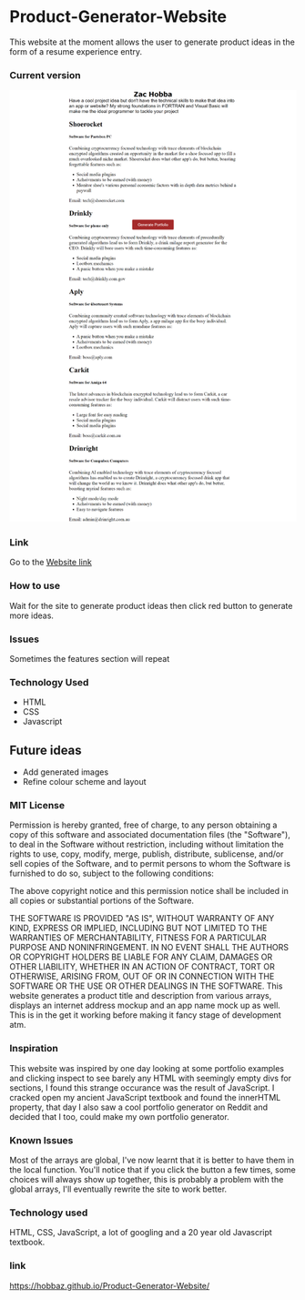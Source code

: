 # Product-Generator-Website
This website at the moment allows the user to generate product ideas in the form of a resume experience entry.

### Current version
![portfolio screenshot](./images/screenshot.png)

### Link
Go to the [Website link](https://hobbaz.github.io/Product-Generator-Website/)

### How to use
Wait for the site to generate product ideas then click red button to generate more ideas.

### Issues
Sometimes the features section will repeat

### Technology Used
- HTML
- CSS
- Javascript

## Future ideas
- Add generated images
- Refine colour scheme and layout

### MIT License
Permission is hereby granted, free of charge, to any person obtaining a copy of this software and associated documentation files (the "Software"), to deal in the Software without restriction, including without limitation the rights to use, copy, modify, merge, publish, distribute, sublicense, and/or sell copies of the Software, and to permit persons to whom the Software is furnished to do so, subject to the following conditions:

The above copyright notice and this permission notice shall be included in all copies or substantial portions of the Software.

THE SOFTWARE IS PROVIDED "AS IS", WITHOUT WARRANTY OF ANY KIND, EXPRESS OR IMPLIED, INCLUDING BUT NOT LIMITED TO THE WARRANTIES OF MERCHANTABILITY, FITNESS FOR A PARTICULAR PURPOSE AND NONINFRINGEMENT. IN NO EVENT SHALL THE AUTHORS OR COPYRIGHT HOLDERS BE LIABLE FOR ANY CLAIM, DAMAGES OR OTHER LIABILITY, WHETHER IN AN ACTION OF CONTRACT, TORT OR OTHERWISE, ARISING FROM, OUT OF OR IN CONNECTION WITH THE SOFTWARE OR THE USE OR OTHER DEALINGS IN THE SOFTWARE.
This website generates a product title and description from various arrays, displays an internet address mockup and an app name mock up as well. This is in the get it working before making it fancy stage of development atm.

### Inspiration
This website was inspired by one day looking at some portfolio examples and clicking inspect to see barely any HTML with seemingly empty divs for sections, I found this strange occurance was the result of JavaScript. I cracked open my ancient JavaScript textbook and found the innerHTML property, that day I also saw a cool portfolio generator on Reddit and decided that I too, could make my own portfolio generator.

### Known Issues
Most of the arrays are global, I've now learnt that it is better to have them in the local function.
You'll notice that if you click the button a few times, some choices will always show up together, this is probably a problem with the global arrays, I'll eventually rewrite the site to work better.

### Technology used
HTML, CSS, JavaScript, a lot of googling and a 20 year old Javascript textbook.

### link
https://hobbaz.github.io/Product-Generator-Website/
